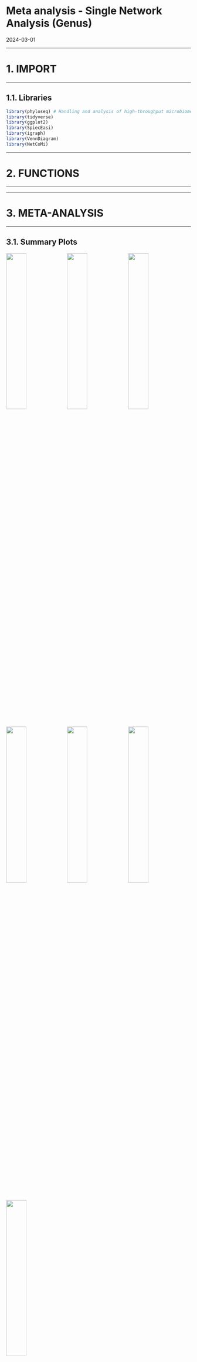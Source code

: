 Meta analysis - Single Network Analysis (Genus)
================
2024-03-01

------------------------------------------------------------------------

# 1. IMPORT

------------------------------------------------------------------------

## 1.1. Libraries

``` r
library(phyloseq) # Handling and analysis of high-throughput microbiome census data.
library(tidyverse)
library(ggplot2)
library(SpiecEasi)
library(igraph)
library(VennDiagram)
library(NetCoMi)
```

------------------------------------------------------------------------

# 2. FUNCTIONS

------------------------------------------------------------------------

------------------------------------------------------------------------

# 3. META-ANALYSIS

------------------------------------------------------------------------

## 3.1. Summary Plots

<img src="../../../outputs/single-network-analysis/Individual/plots/Genus/meta-analysis-1.png" width="33%" /><img src="../../../outputs/single-network-analysis/Individual/plots/Genus/meta-analysis-2.png" width="33%" /><img src="../../../outputs/single-network-analysis/Individual/plots/Genus/meta-analysis-3.png" width="33%" /><img src="../../../outputs/single-network-analysis/Individual/plots/Genus/meta-analysis-4.png" width="33%" /><img src="../../../outputs/single-network-analysis/Individual/plots/Genus/meta-analysis-5.png" width="33%" /><img src="../../../outputs/single-network-analysis/Individual/plots/Genus/meta-analysis-6.png" width="33%" /><img src="../../../outputs/single-network-analysis/Individual/plots/Genus/meta-analysis-7.png" width="33%" />

## 3.2. Individual Plots

<img src="../../../outputs/single-network-analysis/Individual/plots/Genus/single-network-1.png" width="33%" /><img src="../../../outputs/single-network-analysis/Individual/plots/Genus/single-network-2.png" width="33%" /><img src="../../../outputs/single-network-analysis/Individual/plots/Genus/single-network-3.png" width="33%" /><img src="../../../outputs/single-network-analysis/Individual/plots/Genus/single-network-4.png" width="33%" /><img src="../../../outputs/single-network-analysis/Individual/plots/Genus/single-network-5.png" width="33%" /><img src="../../../outputs/single-network-analysis/Individual/plots/Genus/single-network-6.png" width="33%" /><img src="../../../outputs/single-network-analysis/Individual/plots/Genus/single-network-7.png" width="33%" /><img src="../../../outputs/single-network-analysis/Individual/plots/Genus/single-network-8.png" width="33%" /><img src="../../../outputs/single-network-analysis/Individual/plots/Genus/single-network-9.png" width="33%" /><img src="../../../outputs/single-network-analysis/Individual/plots/Genus/single-network-10.png" width="33%" /><img src="../../../outputs/single-network-analysis/Individual/plots/Genus/single-network-11.png" width="33%" /><img src="../../../outputs/single-network-analysis/Individual/plots/Genus/single-network-12.png" width="33%" /><img src="../../../outputs/single-network-analysis/Individual/plots/Genus/single-network-13.png" width="33%" /><img src="../../../outputs/single-network-analysis/Individual/plots/Genus/single-network-14.png" width="33%" /><img src="../../../outputs/single-network-analysis/Individual/plots/Genus/single-network-15.png" width="33%" /><img src="../../../outputs/single-network-analysis/Individual/plots/Genus/single-network-16.png" width="33%" /><img src="../../../outputs/single-network-analysis/Individual/plots/Genus/single-network-17.png" width="33%" /><img src="../../../outputs/single-network-analysis/Individual/plots/Genus/single-network-18.png" width="33%" /><img src="../../../outputs/single-network-analysis/Individual/plots/Genus/single-network-19.png" width="33%" /><img src="../../../outputs/single-network-analysis/Individual/plots/Genus/single-network-20.png" width="33%" /><img src="../../../outputs/single-network-analysis/Individual/plots/Genus/single-network-21.png" width="33%" /><img src="../../../outputs/single-network-analysis/Individual/plots/Genus/single-network-22.png" width="33%" /><img src="../../../outputs/single-network-analysis/Individual/plots/Genus/single-network-23.png" width="33%" /><img src="../../../outputs/single-network-analysis/Individual/plots/Genus/single-network-24.png" width="33%" /><img src="../../../outputs/single-network-analysis/Individual/plots/Genus/single-network-25.png" width="33%" /><img src="../../../outputs/single-network-analysis/Individual/plots/Genus/single-network-26.png" width="33%" /><img src="../../../outputs/single-network-analysis/Individual/plots/Genus/single-network-27.png" width="33%" /><img src="../../../outputs/single-network-analysis/Individual/plots/Genus/single-network-28.png" width="33%" /><img src="../../../outputs/single-network-analysis/Individual/plots/Genus/single-network-29.png" width="33%" /><img src="../../../outputs/single-network-analysis/Individual/plots/Genus/single-network-30.png" width="33%" /><img src="../../../outputs/single-network-analysis/Individual/plots/Genus/single-network-31.png" width="33%" /><img src="../../../outputs/single-network-analysis/Individual/plots/Genus/single-network-32.png" width="33%" /><img src="../../../outputs/single-network-analysis/Individual/plots/Genus/single-network-33.png" width="33%" /><img src="../../../outputs/single-network-analysis/Individual/plots/Genus/single-network-34.png" width="33%" /><img src="../../../outputs/single-network-analysis/Individual/plots/Genus/single-network-35.png" width="33%" /><img src="../../../outputs/single-network-analysis/Individual/plots/Genus/single-network-36.png" width="33%" />

## 3.3. Global Properties

### 3.3.1. GLasso

|  | agp | fukui | hugerth | labus | liu | lopresti | mars | nagel | pozuelo | zeber | zhu | zhuang |
|:---|---:|---:|---:|---:|---:|---:|---:|---:|---:|---:|---:|---:|
| Relative LCC size | 0.65000 | 0.94000 | 0.71000 | 0.65000 | 0.92000 | 0.82000 | 0.94000 | 0.94000 | 0.92000 | 0.93000 | 0.82000 | 0.81000 |
| Clustering coefficient | 0.64890 | 0.29814 | 0.58751 | 0.42134 | 0.42837 | 0.43542 | 0.36925 | 0.27728 | 0.43812 | 0.27395 | 0.48746 | 0.34302 |
| Modularity | 0.41848 | 0.41257 | 0.39452 | 0.72024 | 0.42520 | 0.70008 | 0.39776 | 0.57840 | 0.37074 | 0.38257 | 0.40451 | 0.59542 |
| Positive edge percentage | 80.16194 | 64.63023 | 67.90541 | 99.06542 | 68.52792 | 96.89922 | 66.56977 | 63.22870 | 62.89855 | 60.32258 | 55.59441 | 66.27907 |
| Edge density | 0.11875 | 0.07115 | 0.11911 | 0.05144 | 0.09412 | 0.03884 | 0.07870 | 0.05102 | 0.08242 | 0.07246 | 0.08612 | 0.05309 |
| Natural connectivity | 0.03145 | 0.01608 | 0.02756 | 0.02040 | 0.02335 | 0.01565 | 0.02334 | 0.01436 | 0.01901 | 0.01746 | 0.02302 | 0.01650 |
| Vertex connectivity | 1.00000 | 1.00000 | 1.00000 | 1.00000 | 1.00000 | 1.00000 | 1.00000 | 1.00000 | 1.00000 | 1.00000 | 1.00000 | 1.00000 |
| Edge connectivity | 1.00000 | 1.00000 | 1.00000 | 1.00000 | 1.00000 | 1.00000 | 1.00000 | 1.00000 | 1.00000 | 1.00000 | 1.00000 | 1.00000 |
| Average dissimilarity\* | 0.68352 | 0.69551 | 0.68206 | 0.65369 | 0.68094 | 0.65599 | 0.68062 | 0.69405 | 0.69535 | 0.69126 | 0.69700 | 0.68991 |
| Average path length\*\* | 1.86587 | 2.09263 | 1.76275 | 3.86101 | 1.87126 | 3.58853 | 2.10940 | 2.53334 | 2.08925 | 2.03216 | 2.36088 | 2.70845 |

### 3.3.2 MB

|  | agp | fukui | hugerth | labus | liu | lopresti | mars | nagel | pozuelo | zeber | zhu | zhuang |
|:---|---:|---:|---:|---:|---:|---:|---:|---:|---:|---:|---:|---:|
| Relative LCC size | 0.90000 | 0.97000 | 0.85000 | 0.98000 | 1.00000 | 0.99000 | 1.00000 | 1.00000 | 0.96000 | 1.00000 | 1.00000 | 0.98000 |
| Clustering coefficient | 0.46678 | 0.16828 | 0.41091 | 0.09816 | 0.21835 | 0.06348 | 0.16687 | 0.07563 | 0.23047 | 0.12643 | 0.14276 | 0.07865 |
| Modularity | 0.55495 | 0.45001 | 0.51908 | 0.62218 | 0.42634 | 0.56652 | 0.46210 | 0.47178 | 0.43552 | 0.38646 | 0.48541 | 0.54307 |
| Positive edge percentage | 86.32812 | 65.77947 | 76.54867 | 88.60759 | 68.38906 | 89.57055 | 67.27941 | 57.46606 | 67.63636 | 60.40268 | 61.57205 | 57.86517 |
| Edge density | 0.06392 | 0.05649 | 0.06331 | 0.03324 | 0.06646 | 0.03360 | 0.05495 | 0.04465 | 0.06031 | 0.06020 | 0.04626 | 0.03745 |
| Natural connectivity | 0.01623 | 0.01378 | 0.01667 | 0.01275 | 0.01443 | 0.01277 | 0.01345 | 0.01273 | 0.01459 | 0.01372 | 0.01300 | 0.01267 |
| Vertex connectivity | 1.00000 | 1.00000 | 1.00000 | 1.00000 | 1.00000 | 1.00000 | 1.00000 | 1.00000 | 1.00000 | 1.00000 | 1.00000 | 1.00000 |
| Edge connectivity | 1.00000 | 1.00000 | 1.00000 | 1.00000 | 1.00000 | 1.00000 | 1.00000 | 1.00000 | 1.00000 | 1.00000 | 1.00000 | 1.00000 |
| Average dissimilarity\* | 0.68829 | 0.69636 | 0.69015 | 0.66116 | 0.69154 | 0.65445 | 0.69286 | 0.69192 | 0.69493 | 0.69475 | 0.68510 | 0.68982 |
| Average path length\*\* | 2.35202 | 2.10650 | 2.25775 | 3.07428 | 1.92556 | 2.76511 | 2.08351 | 2.27104 | 2.20365 | 1.99758 | 2.41886 | 2.67187 |

### 3.3.3. SLR

|  | agp | fukui | hugerth | labus | liu | lopresti | mars | nagel | pozuelo | zeber | zhu | zhuang |
|:---|---:|---:|---:|---:|---:|---:|---:|---:|---:|---:|---:|---:|
| Relative LCC size | 0.11000 | 0.79000 | 0.10000 | 0.72000 | 0.84000 | 0.99000 | 0.81000 | 0.87000 | 0.82000 | 0.87000 | 0.77000 | 0.76000 |
| Clustering coefficient | 0.00000 | 0.10746 | 0.00000 | 0.19578 | 0.16058 | 0.23643 | 0.18249 | 0.29036 | 0.36826 | 0.13746 | 0.35639 | 0.17363 |
| Modularity | 0.43500 | 0.47809 | 0.35500 | 0.31344 | 0.36716 | 0.45163 | 0.46772 | 0.47350 | 0.43014 | 0.46718 | 0.38426 | 0.37106 |
| Positive edge percentage | 90.00000 | 51.00671 | 60.00000 | 49.77376 | 48.52321 | 78.32700 | 43.60465 | 55.07246 | 61.11111 | 50.85714 | 52.01613 | 47.69231 |
| Edge density | 0.18182 | 0.04836 | 0.22222 | 0.08646 | 0.06799 | 0.05422 | 0.05309 | 0.05533 | 0.07588 | 0.04678 | 0.08476 | 0.06842 |
| Natural connectivity | 0.12695 | 0.01564 | 0.14048 | 0.01959 | 0.01601 | 0.01368 | 0.01556 | 0.01505 | 0.01748 | 0.01445 | 0.01887 | 0.01738 |
| Vertex connectivity | 1.00000 | 1.00000 | 1.00000 | 1.00000 | 1.00000 | 1.00000 | 1.00000 | 1.00000 | 1.00000 | 1.00000 | 1.00000 | 1.00000 |
| Edge connectivity | 1.00000 | 1.00000 | 1.00000 | 1.00000 | 1.00000 | 1.00000 | 1.00000 | 1.00000 | 1.00000 | 1.00000 | 1.00000 | 1.00000 |
| Average dissimilarity\* | 0.68159 | 0.70660 | 0.71355 | 0.70537 | 0.70308 | 0.68321 | 0.70697 | 0.70196 | 0.70117 | 0.69837 | 0.70307 | 0.70817 |
| Average path length\*\* | 2.38667 | 2.37080 | 1.91672 | 1.95806 | 1.91386 | 2.08453 | 2.28580 | 2.14900 | 1.84978 | 2.31050 | 1.87344 | 1.93791 |
